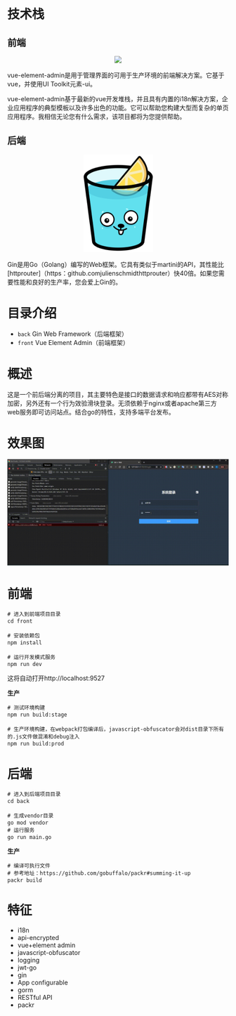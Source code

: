 # 技术栈

## 前端

<p align="center">
  <img width="320" src="https://wpimg.wallstcn.com/ecc53a42-d79b-42e2-8852-5126b810a4c8.svg">
</p>


vue-element-admin是用于管理界面的可用于生产环境的前端解决方案。它基于vue，并使用UI Toolkit元素-ui。

vue-element-admin基于最新的vue开发堆栈，并且具有内置的i18n解决方案，企业应用程序的典型模板以及许多出色的功能。它可以帮助您构建大型而复杂的单页应用程序。我相信无论您有什么需求，该项目都将为您提供帮助。

## 后端

<p align="center">
  <img width="159px" src="https://raw.githubusercontent.com/gin-gonic/logo/master/color.png">
</p>
Gin是用Go（Golang）编写的Web框架。它具有类似于martini的API，其性能比[httprouter]（https：github.comjulienschmidthttprouter）快40倍。如果您需要性能和良好的生产率，您会爱上Gin的。

# 目录介绍
+ ```back``` Gin Web Framework（后端框架）
+ ```front``` Vue Element Admin（前端框架）
# 概述

这是一个前后端分离的项目，其主要特色是接口的数据请求和响应都带有AES对称加密，另外还有一个行为效验滑块登录。无须依赖于nginx或者apache第三方web服务即可访问站点。结合go的特性，支持多端平台发布。


# 效果图

![20210504_225649~1](./img/20210504_225649~1.gif)

# 前端

```
# 进入到前端项目目录
cd front

# 安装依赖包
npm install

# 运行开发模式服务
npm run dev
```

这将自动打开http://localhost:9527

 **生产**

```
# 测试环境构建
npm run build:stage

# 生产环境构建，在webpack打包编译后，javascript-obfuscator会对dist目录下所有的.js文件做混淆和debug注入
npm run build:prod
```

# 后端

```
# 进入到后端项目目录
cd back

# 生成vendor目录
go mod vendor
# 运行服务
go run main.go
```
**生产**

```
# 编译可执行文件
# 参考地址：https://github.com/gobuffalo/packr#summing-it-up
packr build
```

# 特征

+ i18n
+ api-encrypted
+ vue+element admin
+ javascript-obfuscator
+ logging
+ jwt-go
+ gin
+ App configurable
+ gorm
+ RESTful API
+ packr

